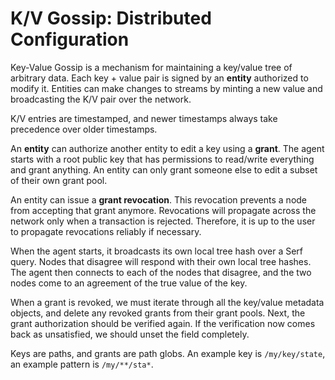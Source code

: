 K/V Gossip: Distributed Configuration
===================================

Key-Value Gossip is a mechanism for maintaining a key/value tree of arbitrary data. Each key + value pair is signed by an **entity** authorized to modify it. Entities can make changes to streams by minting a new value and broadcasting the K/V pair over the network.

K/V entries are timestamped, and newer timestamps always take precedence over older timestamps.

An **entity** can authorize another entity to edit a key using a **grant**. The agent starts with a root public key that has permissions to read/write everything and grant anything. An entity can only grant someone else to edit a subset of their own grant pool.

An entity can issue a **grant revocation**. This revocation prevents a node from accepting that grant anymore. Revocations will propagate across the network only when a transaction is rejected. Therefore, it is up to the user to propagate revocations reliably if necessary.

When the agent starts, it broadcasts its own local tree hash over a Serf query. Nodes that disagree will respond with their own local tree hashes. The agent then connects to each of the nodes that disagree, and the two nodes come to an agreement of the true value of the key.

When a grant is revoked, we must iterate through all the key/value metadata objects, and delete any revoked grants from their grant pools. Next, the grant authorization should be verified again. If the verification now comes back as unsatisfied, we should unset the field completely.

Keys are paths, and grants are path globs. An example key is `/my/key/state`, an example pattern is `/my/**/sta*`.

